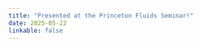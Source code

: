 ```yaml
---
title: "Presented at the Princeton Fluids Seminar!"
date: 2025-05-22
linkable: false
---
```

<!-- Your news content here... -->